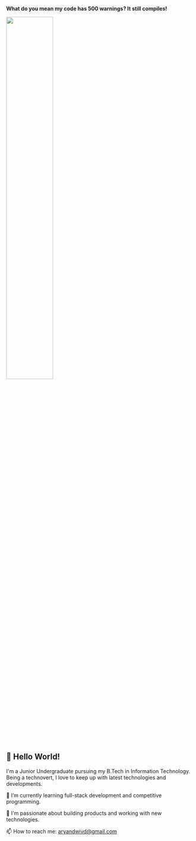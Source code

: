 <b>What do you mean my code has 500 warnings? It still compiles!</b>
<p align="auto">
<img src="https://media.giphy.com/media/NTur7XlVDUdqM/giphy.gif" width=50%>
</p>

## 👋 Hello World!

I'm a Junior Undergraduate pursuing my B.Tech in Information Technology. Being a technovert, I love to keep up with latest technologies and developments.

🌱 I’m currently learning full-stack development and competitive programming.

💬 I'm passionate about building products and working with new technologies.

📫 How to reach me: aryandwivd@gmail.com
